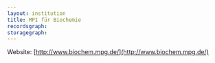 ```yaml
---
layout: institution
title: MPI für Biochemie
recordsgraph: 
storagegraph: 
---
```


Website: [http://www.biochem.mpg.de/](http://www.biochem.mpg.de/)
